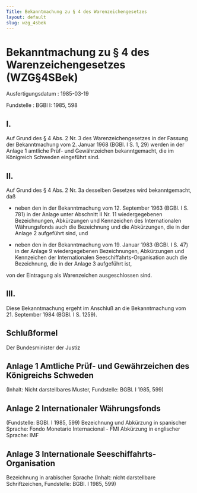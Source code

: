 ```yaml
---
Title: Bekanntmachung zu § 4 des Warenzeichengesetzes
layout: default
slug: wzg_4sbek
---
```


# Bekanntmachung zu § 4 des Warenzeichengesetzes (WZG§4SBek)

Ausfertigungsdatum
:   1985-03-19

Fundstelle
:   BGBl I: 1985, 598



## I.

Auf Grund des § 4 Abs. 2 Nr. 3 des Warenzeichengesetzes in der Fassung
der Bekanntmachung vom 2. Januar 1968 (BGBl. I S. 1, 29) werden in der
Anlage 1 amtliche Prüf- und Gewährzeichen bekanntgemacht, die im
Königreich Schweden eingeführt sind.


## II.

Auf Grund des § 4 Abs. 2 Nr. 3a desselben Gesetzes wird
bekanntgemacht, daß

-   neben den in der Bekanntmachung vom 12. September 1963 (BGBl. I S.
    781) in der Anlage unter Abschnitt II Nr. 11 wiedergegebenen
    Bezeichnungen, Abkürzungen und Kennzeichen des Internationalen
    Währungsfonds auch die Bezeichnung und die Abkürzungen, die in der
    Anlage 2 aufgeführt sind, und


-   neben den in der Bekanntmachung vom 19. Januar 1983 (BGBl. I S. 47) in
    der Anlage 9 wiedergegebenen Bezeichnungen, Abkürzungen und
    Kennzeichen der Internationalen Seeschiffahrts-Organisation auch die
    Bezeichnung, die in der Anlage 3 aufgeführt ist,



von der Eintragung als Warenzeichen ausgeschlossen sind.


## III.

Diese Bekanntmachung ergeht im Anschluß an die Bekanntmachung vom 21.
September 1984 (BGBl. I S. 1259).


## Schlußformel

Der Bundesminister der Justiz


## Anlage 1 Amtliche Prüf- und Gewährzeichen des Königreichs Schweden

(Inhalt: Nicht darstellbares Muster,
Fundstelle: BGBl. I 1985, 599)


## Anlage 2 Internationaler Währungsfonds

(Fundstelle: BGBl. I 1985, 599)
Bezeichnung und Abkürzung in spanischer Sprache:
Fondo Monetario Internacional - FMI
Abkürzung in englischer Sprache: IMF


## Anlage 3 Internationale Seeschiffahrts-Organisation

Bezeichnung in arabischer Sprache
(Inhalt: nicht darstellbare Schriftzeichen,
Fundstelle: BGBl. I 1985, 599)

